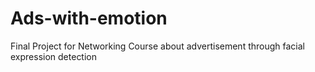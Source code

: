 # Ads-with-emotion
Final Project for Networking Course about advertisement through facial expression detection
